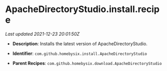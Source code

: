 # ApacheDirectoryStudio.install.recipe

_Last updated 2021-12-23 20:01:50Z_

- **Description**: Installs the latest version of ApacheDirectoryStudio.

- **Identifier**: `com.github.homebysix.install.ApacheDirectoryStudio`

- **Parent Recipes**: `com.github.homebysix.download.ApacheDirectoryStudio`
